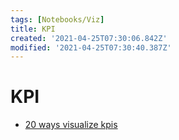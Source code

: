```yaml
---
tags: [Notebooks/Viz]
title: KPI
created: '2021-04-25T07:30:06.842Z'
modified: '2021-04-25T07:30:40.387Z'
---
```


# KPI

* [20 ways visualize kpis](https://public.tableau.com/en-us/gallery/20-ways-visualize-kpis)
